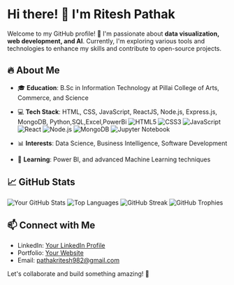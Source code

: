 # Hi there! 👋 I'm Ritesh Pathak

Welcome to my GitHub profile! 🚀 I'm passionate about **data visualization, web development, and AI**. Currently, I'm exploring various tools and technologies to enhance my skills and contribute to open-source projects.

## 🔥 About Me
- 🎓 **Education**: B.Sc in Information Technology at Pillai College of Arts, Commerce, and Science
- 💻 **Tech Stack**: HTML, CSS, JavaScript, ReactJS, Node.js, Express.js, MongoDB, Python,SQL,Excel,PowerBi
![HTML5](https://img.shields.io/badge/HTML5-%23E34F26.svg?style=flat&logo=html5&logoColor=white)
![CSS3](https://img.shields.io/badge/CSS3-%231572B6.svg?style=flat&logo=css3&logoColor=white)
![JavaScript](https://img.shields.io/badge/JavaScript-%23F7DF1E.svg?style=flat&logo=javascript&logoColor=black)
![React](https://img.shields.io/badge/React-%2361DAFB.svg?style=flat&logo=react&logoColor=black)
![Node.js](https://img.shields.io/badge/Node.js-%23339933.svg?style=flat&logo=node.js&logoColor=white)
![MongoDB](https://img.shields.io/badge/MongoDB-%2347A248.svg?style=flat&logo=mongodb&logoColor=white)
![Jupyter Notebook](https://img.shields.io/badge/Jupyter-%23F37626.svg?style=flat&logo=jupyter&logoColor=white)

- 📊 **Interests**: Data Science, Business Intelligence, Software Development
- 🌱 **Learning**: Power BI, and advanced Machine Learning techniques

## 📈 GitHub Stats
![Your GitHub Stats](https://github-readme-stats.vercel.app/api?username=RiteshPathak15&show_icons=true&theme=radical)
![Top Languages](https://github-readme-stats.vercel.app/api/top-langs/?username=RiteshPathak15&layout=compact&theme=radical)
![GitHub Streak](https://github-readme-streak-stats.herokuapp.com/?user=RiteshPathak15&theme=radical)
![GitHub Trophies](https://github-profile-trophy.vercel.app/?username=RiteshPathak15&theme=radical)


## 📫 Connect with Me
- LinkedIn: [Your LinkedIn Profile](https://www.linkedin.com/in/ritesh-pathak-a6b729306/)
- Portfolio: [Your Website](https://your-portfolio.com)
- Email: pathakritesh982@gmail.com

Let's collaborate and build something amazing! 🚀
